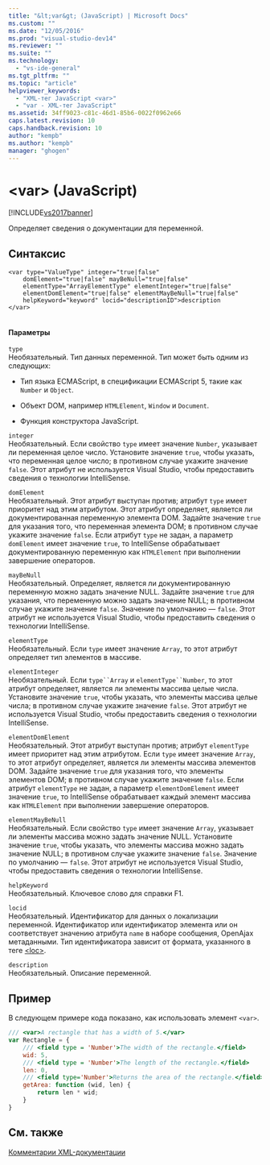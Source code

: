 ```yaml
---
title: "&lt;var&gt; (JavaScript) | Microsoft Docs"
ms.custom: ""
ms.date: "12/05/2016"
ms.prod: "visual-studio-dev14"
ms.reviewer: ""
ms.suite: ""
ms.technology: 
  - "vs-ide-general"
ms.tgt_pltfrm: ""
ms.topic: "article"
helpviewer_keywords: 
  - "XML-тег JavaScript <var>"
  - "var - XML-тег JavaScript"
ms.assetid: 34ff9023-c81c-46d1-85b6-0022f0962e66
caps.latest.revision: 10
caps.handback.revision: 10
author: "kempb"
ms.author: "kempb"
manager: "ghogen"
---
```

# &lt;var&gt; (JavaScript)
[!INCLUDE[vs2017banner](../code-quality/includes/vs2017banner.md)]

Определяет сведения о документации для переменной.  
  
## Синтаксис  
  
```  
<var type="ValueType" integer="true|false"  
    domElement="true|false" mayBeNull="true|false"  
    elementType="ArrayElementType" elementInteger="true|false"  
    elementDomElement="true|false" elementMayBeNull="true|false"  
    helpKeyword="keyword" locid="descriptionID">description  
</var>  
  
```  
  
#### Параметры  
 `type`  
 Необязательный.  Тип данных переменной.  Тип может быть одним из следующих:  
  
-   Тип языка ECMAScript, в спецификации ECMAScript 5, такие как `Number` и `Object`.  
  
-   Объект DOM, например `HTMLElement`, `Window` и `Document`.  
  
-   Функция конструктора JavaScript.  
  
 `integer`  
 Необязательный.  Если свойство `type` имеет значение `Number`, указывает ли переменная целое число.  Установите значение `true`, чтобы указать, что переменная целое число; в противном случае укажите значение `false`.  Этот атрибут не используется Visual Studio, чтобы предоставить сведения о технологии IntelliSense.  
  
 `domElement`  
 Необязательный.  Этот атрибут выступан против; атрибут `type` имеет приоритет над этим атрибутом.  Этот атрибут определяет, является ли документированная переменную элемента DOM.  Задайте значение `true` для указания того, что переменная элемента DOM; в противном случае укажите значение `false`.  Если атрибут `type` не задан, а параметр `domElement` имеет значение `true`, то IntelliSense обрабатывает документированную переменную как `HTMLElement` при выполнении завершение операторов.  
  
 `mayBeNull`  
 Необязательный.  Определяет, является ли документированную переменную можно задать значение NULL.  Задайте значение `true` для указания, что переменную можно задать значение NULL; в противном случае укажите значение `false`.  Значение по умолчанию — `false`.  Этот атрибут не используется Visual Studio, чтобы предоставить сведения о технологии IntelliSense.  
  
 `elementType`  
 Необязательный.  Если `type` имеет значение `Array`, то этот атрибут определяет тип элементов в массиве.  
  
 `elementInteger`  
 Необязательный.  Если `type``Array` и `elementType``Number`, то этот атрибут определяет, является ли элементы массива целые числа.  Установите значение `true`, чтобы указать, что элементы массива целые числа; в противном случае укажите значение `false`.  Этот атрибут не используется Visual Studio, чтобы предоставить сведения о технологии IntelliSense.  
  
 `elementDomElement`  
 Необязательный.  Этот атрибут выступан против; атрибут `elementType` имеет приоритет над этим атрибутом.  Если `type` имеет значение `Array`, то этот атрибут определяет, является ли элементы массива элементов DOM.  Задайте значение `true` для указания того, что элементы элементов DOM; в противном случае укажите значение `false`.  Если атрибут `elementType` не задан, а параметр `elementDomElement` имеет значение `true`, то IntelliSense обрабатывает каждый элемент массива как `HTMLElement` при выполнении завершение операторов.  
  
 `elementMayBeNull`  
 Необязательный.  Если свойство `type` имеет значение `Array`, указывает ли элементы массива можно задать значение NULL.  Установите значение `true`, чтобы указать, что элементы массива можно задать значение NULL; в противном случае укажите значение `false`.  Значение по умолчанию — `false`.  Этот атрибут не используется Visual Studio, чтобы предоставить сведения о технологии IntelliSense.  
  
 `helpKeyword`  
 Необязательный.  Ключевое слово для справки F1.  
  
 `locid`  
 Необязательный.  Идентификатор для данных о локализации переменной.  Идентификатор или идентификатор элемента или он соответствует значению атрибута `name` в наборе сообщения, OpenAjax метаданными.  Тип идентификатора зависит от формата, указанного в теге [\<loc\>](../ide/loc-javascript.md).  
  
 `description`  
 Необязательный.  Описание переменной.  
  
## Пример  
 В следующем примере кода показано, как использовать элемент `<var>`.  
  
```javascript  
/// <var>A rectangle that has a width of 5.</var>  
var Rectangle = {  
    /// <field type = 'Number'>The width of the rectangle.</field>  
    wid: 5,  
    /// <field type = 'Number'>The length of the rectangle.</field>  
    len: 0,  
    /// <field type='Number'>Returns the area of the rectangle.</field>  
    getArea: function (wid, len) {  
        return len * wid;  
    }  
}  
```  
  
## См. также  
 [Комментарии XML\-документации](../ide/xml-documentation-comments-javascript.md)
